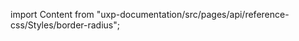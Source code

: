 
import Content from "uxp-documentation/src/pages/api/reference-css/Styles/border-radius";

<Content query="product=photoshop"/>

